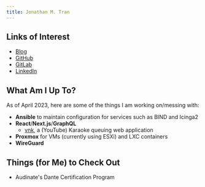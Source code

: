 ```yaml
---
title: Jonathan M. Tran
---
```


## Links of Interest

* [Blog](https://blog.jonathanmtran.com)
* [GitHub](https://www.github.com/jonathanmtran)
* [GitLab](https://gitlab.com/jonathanmtran)
* [LinkedIn](https://www.linkedin.com/in/jonathanmtran)

## What Am I Up To?

As of April 2023, here are some of the things I am working on/messing with:

* **Ansible** to maintain configuration for services such as BIND and Icinga2
* **React**/**Next.js**/**GraphQL**
  * [vnk](https://github.com/jonathanmtran/vnk), a (YouTube) Karaoke queuing web application 
* **Proxmox** for VMs (currently using ESXi) and LXC containers
* **WireGuard**

## Things (for Me) to Check Out

* Audinate's Dante Certification Program
